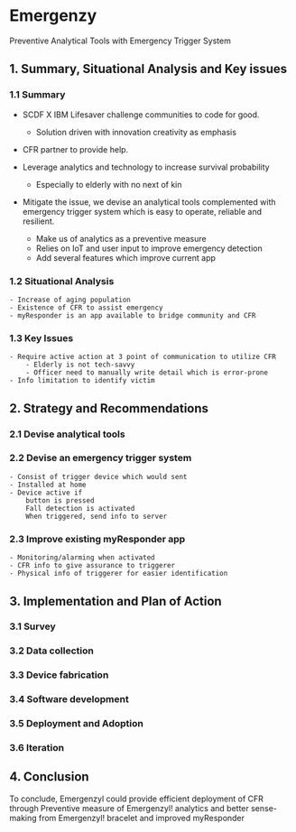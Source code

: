 # Emergenzy
Preventive Analytical Tools with Emergency Trigger System

## 1. Summary, Situational Analysis and Key issues

### 1.1 Summary
- SCDF X IBM Lifesaver challenge communities to code for good.
	- Solution driven with innovation creativity as emphasis

- CFR partner to provide help.
- Leverage analytics and technology to increase survival probability
	- Especially to elderly with no next of kin

- Mitigate the issue, we devise an analytical tools complemented with
	emergency trigger system which is easy to operate, reliable and resilient.
	- Make us of analytics as a preventive measure
	- Relies on IoT and user input to improve emergency detection
	- Add several features which improve current app

### 1.2 Situational Analysis
	- Increase of aging population
	- Existence of CFR to assist emergency 
	- myResponder is an app available to bridge community and CFR

### 1.3 Key Issues
	- Require active action at 3 point of communication to utilize CFR
		- Elderly is not tech-savvy
		- Officer need to manually write detail which is error-prone
	- Info limitation to identify victim

## 2. Strategy and Recommendations

### 2.1 Devise analytical tools

### 2.2 Devise an emergency trigger system
	- Consist of trigger device which would sent
	- Installed at home
	- Device active if
		button is pressed
		Fall detection is activated
		When triggered, send info to server

### 2.3 Improve existing myResponder app
	- Monitoring/alarming when activated
	- CFR info to give assurance to triggerer
	- Physical info of triggerer for easier identification


## 3. Implementation and Plan of Action

### 3.1 Survey
### 3.2 Data collection
### 3.3 Device fabrication
### 3.4 Software development
### 3.5 Deployment and Adoption
### 3.6 Iteration


## 4. Conclusion 
To conclude, Emergenzyl could provide efficient deployment of CFR through Preventive measure of Emergenzyl! analytics and better sense-making from Emergenzyl! bracelet and improved myResponder
